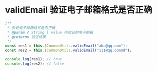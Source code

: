 # validEmail 验证电子邮箱格式是否正确

```javascript
/**
 * 验证电子邮箱格式是否正确
 * @param { String } value 待验证的电子邮箱
 * @returns 验证结果
 */
const res1 = this.$CommonUtils.validEmail("abc@qq.com");
const res2 = this.$CommonUtils.validEmail("111@qq.commd");

console.log(res1); // true
console.log(res2); // false
```
